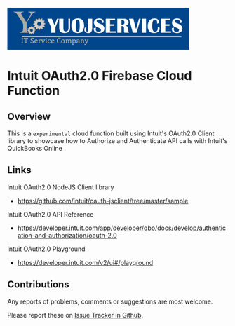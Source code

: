 [![YuoJ Banner](./public/YUOJserv_logo.png)][yuoj]

Intuit OAuth2.0 Firebase Cloud Function
==========================================================

## Overview

This is a `experimental` cloud function built using Intuit's OAuth2.0 Client library to showcase how to Authorize and Authenticate API calls with Intuit's QuickBooks Online .

## Links

Intuit OAuth2.0 NodeJS Client library

* https://github.com/intuit/oauth-jsclient/tree/master/sample

Intuit OAuth2.0 API Reference

* https://developer.intuit.com/app/developer/qbo/docs/develop/authentication-and-authorization/oauth-2.0

Intuit OAuth2.0 Playground

* https://developer.intuit.com/v2/ui#/playground

## Contributions

Any reports of problems, comments or suggestions are most welcome.

Please report these on [Issue Tracker in Github](https://github.com/josephsteve/intuit-oauth2-firebase-func/issues).

[yuoj]: https://www.yuojservices.com